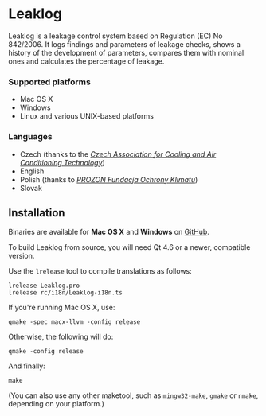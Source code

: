 Leaklog
=======

Leaklog is a leakage control system based on Regulation (EC) No 842/2006.
It logs findings and parameters of leakage checks, shows a history of the
development of parameters, compares them with nominal ones and calculates
the percentage of leakage.

### Supported platforms

* Mac OS X
* Windows
* Linux and various UNIX-based platforms

### Languages

* Czech (thanks to the *[Czech Association for Cooling and Air Conditioning Technology][chlazeni]*)
* English
* Polish (thanks to *[PROZON Fundacja Ochrony Klimatu][PROZON]*)
* Slovak

[chlazeni]: http://www.chlazeni.cz
[PROZON]: http://prozon.org.pl

Installation
------------

Binaries are available for **Mac OS X** and **Windows** on
[GitHub][GH].

[GH]: http://github.com/szchkt/leaklog/releases

To build Leaklog from source, you will need Qt 4.6 or a newer,
compatible version.

Use the `lrelease` tool to compile translations as follows:

	lrelease Leaklog.pro
	lrelease rc/i18n/Leaklog-i18n.ts

If you're running Mac OS X, use:

	qmake -spec macx-llvm -config release

Otherwise, the following will do:

	qmake -config release

And finally:

	make

(You can also use any other maketool, such as `mingw32-make`, `gmake`
or `nmake`, depending on your platform.)
